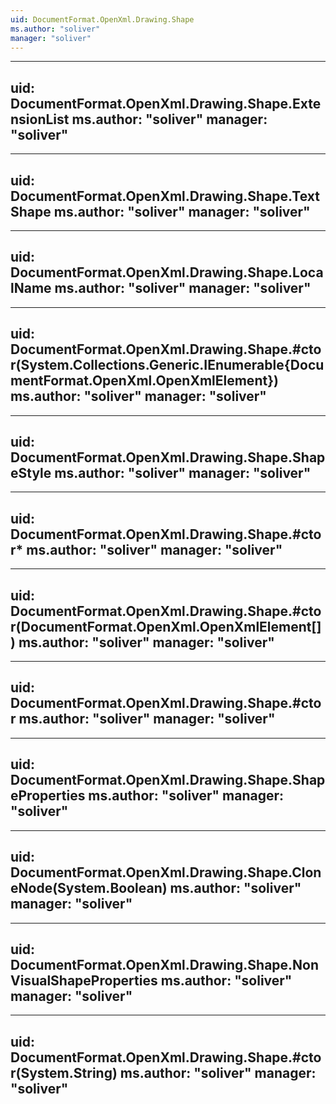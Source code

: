 ```yaml
---
uid: DocumentFormat.OpenXml.Drawing.Shape
ms.author: "soliver"
manager: "soliver"
---
```


---
uid: DocumentFormat.OpenXml.Drawing.Shape.ExtensionList
ms.author: "soliver"
manager: "soliver"
---

---
uid: DocumentFormat.OpenXml.Drawing.Shape.TextShape
ms.author: "soliver"
manager: "soliver"
---

---
uid: DocumentFormat.OpenXml.Drawing.Shape.LocalName
ms.author: "soliver"
manager: "soliver"
---

---
uid: DocumentFormat.OpenXml.Drawing.Shape.#ctor(System.Collections.Generic.IEnumerable{DocumentFormat.OpenXml.OpenXmlElement})
ms.author: "soliver"
manager: "soliver"
---

---
uid: DocumentFormat.OpenXml.Drawing.Shape.ShapeStyle
ms.author: "soliver"
manager: "soliver"
---

---
uid: DocumentFormat.OpenXml.Drawing.Shape.#ctor*
ms.author: "soliver"
manager: "soliver"
---

---
uid: DocumentFormat.OpenXml.Drawing.Shape.#ctor(DocumentFormat.OpenXml.OpenXmlElement[])
ms.author: "soliver"
manager: "soliver"
---

---
uid: DocumentFormat.OpenXml.Drawing.Shape.#ctor
ms.author: "soliver"
manager: "soliver"
---

---
uid: DocumentFormat.OpenXml.Drawing.Shape.ShapeProperties
ms.author: "soliver"
manager: "soliver"
---

---
uid: DocumentFormat.OpenXml.Drawing.Shape.CloneNode(System.Boolean)
ms.author: "soliver"
manager: "soliver"
---

---
uid: DocumentFormat.OpenXml.Drawing.Shape.NonVisualShapeProperties
ms.author: "soliver"
manager: "soliver"
---

---
uid: DocumentFormat.OpenXml.Drawing.Shape.#ctor(System.String)
ms.author: "soliver"
manager: "soliver"
---
